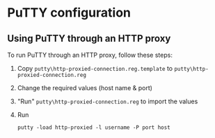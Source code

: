 PuTTY configuration
===================

Using PuTTY through an HTTP proxy
---------------------------------

To run PuTTY through an HTTP proxy, follow these steps:
1. Copy `putty\http-proxied-connection.reg.template` to `putty\http-proxied-connection.reg`
2. Change the required values (host name & port)
3. "Run" `putty\http-proxied-connection.reg` to import the values
4. Run

    ```shell
    putty -load http-proxied -l username -P port host
    ```
